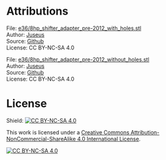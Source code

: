 # Attributions

File: [e36/8hp_shifter_adapter_pre-2012_with_holes.stl](e36/8hp_shifter_adapter_pre-2012_with_holes.stl)  
Author: [Juseus](https://github.com/Juseus)  
Source: [Github](https://github.com/Juseus/3d-models/blob/main/e36/8hp_shifter_adapter_pre-2012_with_holes.stl)  
License: CC BY-NC-SA 4.0

File: [e36/8hp_shifter_adapter_pre-2012_without_holes.stl](e36/8hp_shifter_adapter_pre-2012_without_holes.stl)  
Author: [Juseus](https://github.com/Juseus)  
Source: [Github](https://github.com/Juseus/3d-models/blob/main/e36/8hp_shifter_adapter_pre-2012_without_holes.stl)  
License: CC BY-NC-SA 4.0

# License

Shield: [![CC BY-NC-SA 4.0][cc-by-nc-sa-shield]][cc-by-nc-sa]

This work is licensed under a
[Creative Commons Attribution-NonCommercial-ShareAlike 4.0 International License][cc-by-nc-sa].

[![CC BY-NC-SA 4.0][cc-by-nc-sa-image]][cc-by-nc-sa]

[cc-by-nc-sa]: http://creativecommons.org/licenses/by-nc-sa/4.0/
[cc-by-nc-sa-image]: https://licensebuttons.net/l/by-nc-sa/4.0/88x31.png
[cc-by-nc-sa-shield]: https://img.shields.io/badge/License-CC%20BY--NC--SA%204.0-lightgrey.svg
